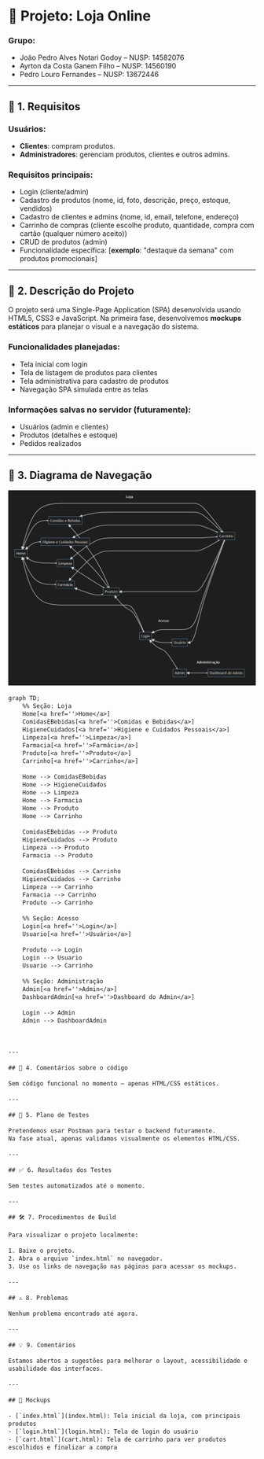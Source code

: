 # 🛒 Projeto: Loja Online

### Grupo:
- João Pedro Alves Notari Godoy – NUSP: 14582076  
- Ayrton da Costa Ganem Filho – NUSP: 14560190  
- Pedro Louro Fernandes – NUSP: 13672446  

---

## 📌 1. Requisitos

### Usuários:
- **Clientes**: compram produtos.
- **Administradores**: gerenciam produtos, clientes e outros admins.

### Requisitos principais:
- Login (cliente/admin)
- Cadastro de produtos (nome, id, foto, descrição, preço, estoque, vendidos)
- Cadastro de clientes e admins (nome, id, email, telefone, endereço)
- Carrinho de compras (cliente escolhe produto, quantidade, compra com cartão (qualquer número aceito))
- CRUD de produtos (admin)
- Funcionalidade específica: [**exemplo**: "destaque da semana" com produtos promocionais]

---

## 📝 2. Descrição do Projeto

O projeto será uma Single-Page Application (SPA) desenvolvida usando HTML5, CSS3 e JavaScript. Na primeira fase, desenvolvemos **mockups estáticos** para planejar o visual e a navegação do sistema.

### Funcionalidades planejadas:
- Tela inicial com login
- Tela de listagem de produtos para clientes
- Tela administrativa para cadastro de produtos
- Navegação SPA simulada entre as telas

### Informações salvas no servidor (futuramente):
- Usuários (admin e clientes)
- Produtos (detalhes e estoque)
- Pedidos realizados

---

## 🧭 3. Diagrama de Navegação

![diagrama_navegacao](diagramas/diagrama_navegacao_separado.jpeg)

```mermaid
graph TD;
    %% Seção: Loja
    Home[<a href=''>Home</a>]
    ComidasEBebidas[<a href=''>Comidas e Bebidas</a>]
    HigieneCuidados[<a href=''>Higiene e Cuidados Pessoais</a>]
    Limpeza[<a href=''>Limpeza</a>]
    Farmacia[<a href=''>Farmácia</a>]
    Produto[<a href=''>Produto</a>]
    Carrinho[<a href=''>Carrinho</a>]

    Home --> ComidasEBebidas
    Home --> HigieneCuidados
    Home --> Limpeza
    Home --> Farmacia
    Home --> Produto
    Home --> Carrinho

    ComidasEBebidas --> Produto
    HigieneCuidados --> Produto
    Limpeza --> Produto
    Farmacia --> Produto

    ComidasEBebidas --> Carrinho
    HigieneCuidados --> Carrinho
    Limpeza --> Carrinho
    Farmacia --> Carrinho
    Produto --> Carrinho

    %% Seção: Acesso
    Login[<a href=''>Login</a>]
    Usuario[<a href=''>Usuário</a>]

    Produto --> Login
    Login --> Usuario
    Usuario --> Carrinho

    %% Seção: Administração
    Admin[<a href=''>Admin</a>]
    DashboardAdmin[<a href=''>Dashboard do Admin</a>]

    Login --> Admin
    Admin --> DashboardAdmin



---

## 💬 4. Comentários sobre o código

Sem código funcional no momento — apenas HTML/CSS estáticos.

---

## 🧪 5. Plano de Testes

Pretendemos usar Postman para testar o backend futuramente.  
Na fase atual, apenas validamos visualmente os elementos HTML/CSS.

---

## ✅ 6. Resultados dos Testes

Sem testes automatizados até o momento.

---

## 🛠 7. Procedimentos de Build

Para visualizar o projeto localmente:

1. Baixe o projeto.
2. Abra o arquivo `index.html` no navegador.
3. Use os links de navegação nas páginas para acessar os mockups.

---

## ⚠️ 8. Problemas

Nenhum problema encontrado até agora.

---

## 💡 9. Comentários

Estamos abertos a sugestões para melhorar o layout, acessibilidade e usabilidade das interfaces.

---

## 🔗 Mockups

- [`index.html`](index.html): Tela inicial da loja, com principais produtos
- [`login.html`](login.html): Tela de login do usuário
- [`cart.html`](cart.html): Tela de carrinho para ver produtos escolhidos e finalizar a compra